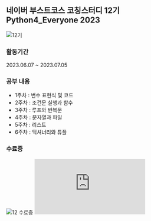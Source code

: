 ## 네이버 부스트코스 코칭스터디 12기 Python4_Everyone 2023
![12기](https://github.com/MinwooPyeon/Coaching_study_12_Python4_Everyone_2023/assets/153968515/ed617451-3b86-4cf7-b63f-dd619e6a8663)

### 활동기간
2023.06.07 ~ 2023.07.05

### 공부 내용
- 1주차 : 변수 표현식 및 코드
- 2주차 : 조건문 실행과 함수
- 3주차 : 루프와 반복문
- 4주차 : 문자열과 파일
- 5주차 : 리스트
- 6주차 : 딕셔너리와 튜플

### 수료증
![12 수료증](https://github.com/MinwooPyeon/Coaching_study_12_Python4_Everyone_2023/assets/153968515/0e58dd09-5832-4434-9ab2-ec9d40255c9c)
![태블로 신병 훈련소 수료증.pdf](https://github.com/user-attachments/files/16921165/default.pdf)
